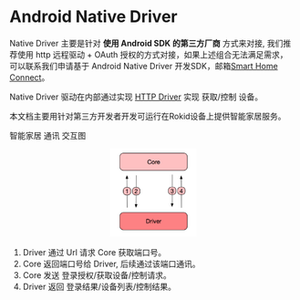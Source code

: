 # Android Native Driver

Native Driver 主要是针对 **使用 Android SDK 的第三方厂商** 方式来对接,  我们推荐使用 http 远程驱动 + OAuth 授权的方式对接，如果上述组合无法满足需求， 可以联系我们申请基于 Android Native Driver 开发SDK，邮箱[Smart Home Connect](mailto:smarthomeconnect@rokid.com)。

Native Driver 驱动在内部通过实现 [HTTP Driver](./http-remote-driver.md) 实现 获取/控制 设备。

本文档主要用针对第三方开发者开发可运行在Rokid设备上提供智能家居服务。

智能家居 通讯 交互图

<div align="center">
	<img src="../images/android_driver.jpeg" width="30%" height="30%"/>
</div>

1. Driver 通过 Url 请求 Core 获取端口号。
2. Core   返回端口号给 Driver, 后续通过该端口通讯。
3. Core   发送 登录授权/获取设备/控制请求。
4. Driver 返回 登录结果/设备列表/控制结果。
